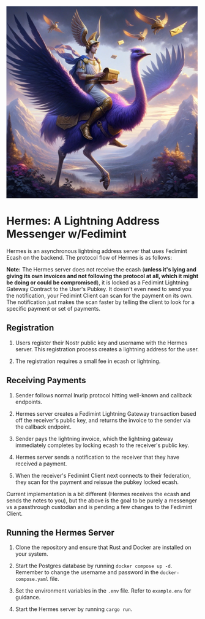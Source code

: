<img src="assets/hermes_nostrich.png" width="500">

# Hermes: A Lightning Address Messenger w/Fedimint

Hermes is an asynchronous lightning address server that uses Fedimint Ecash on the backend. The protocol flow of Hermes is as follows:

**Note:** The Hermes server does not receive the ecash (**unless it's lying and giving its own invoices and not following the protocol at all, which it might be doing or could be compromised**), it is locked as a Fedimint Lightning Gateway Contract to the User's Pubkey. It doesn't even need to send you the notification, your Fedimint Client can scan for the payment on its own. The notification just makes the scan faster by telling the client to look for a specific payment or set of payments.

## Registration

1. Users register their Nostr public key and username with the Hermes server. This registration process creates a lightning address for the user.

2. The registration requires a small fee in ecash or lightning.

## Receiving Payments

1. Sender follows normal lnurlp protocol hitting well-known and callback endpoints.

2. Hermes server creates a Fedimint Lightning Gateway transaction based off the receiver's public key, and returns the invoice to the sender via the callback endpoint.

3. Sender pays the lightning invoice, which the lightning gateway immediately completes by locking ecash to the receiver's public key.

4. Hermes server sends a notification to the receiver that they have received a payment.

5. When the receiver's Fedimint Client next connects to their federation, they scan for the payment and reissue the pubkey locked ecash.

Current implementation is a bit different (Hermes receives the ecash and sends the notes to you), but the above is the goal to be purely a messenger vs a passthrough custodian and is pending a few changes to the Fedimint Client.

## Running the Hermes Server

1. Clone the repository and ensure that Rust and Docker are installed on your system.

2. Start the Postgres database by running `docker compose up -d`. Remember to change the username and password in the `docker-compose.yaml` file.

3. Set the environment variables in the `.env` file. Refer to `example.env` for guidance.

4. Start the Hermes server by running `cargo run`.
